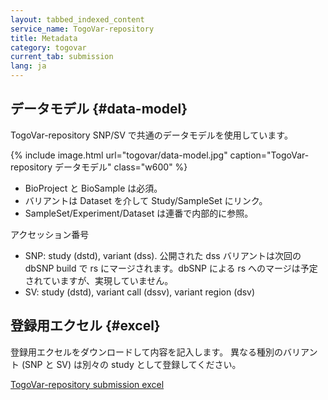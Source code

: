 ```yaml
---
layout: tabbed_indexed_content
service_name: TogoVar-repository
title: Metadata
category: togovar
current_tab: submission
lang: ja
---
```


## データモデル {#data-model}

TogoVar-repository SNP/SV で共通のデータモデルを使用しています。

{% include image.html url="togovar/data-model.jpg" caption="TogoVar-repository データモデル" class="w600" %}

* BioProject と BioSample は必須。
* バリアントは Dataset を介して Study/SampleSet にリンク。
* SampleSet/Experiment/Dataset は連番で内部的に参照。

アクセッション番号
* SNP: study (dstd), variant (dss). 公開された dss バリアントは次回の dbSNP build で rs にマージされます。dbSNP による rs へのマージは予定されていますが、実現していません。
* SV: study (dstd), variant call (dssv), variant region (dsv)

## 登録用エクセル {#excel}

登録用エクセルをダウンロードして内容を記入します。
異なる種別のバリアント (SNP と SV) は別々の study として登録してください。

[TogoVar-repository submission excel](https://github.com/ddbj/togovar-repository/raw/main/submission_excel/TogoVar_v1.4.xlsx)

